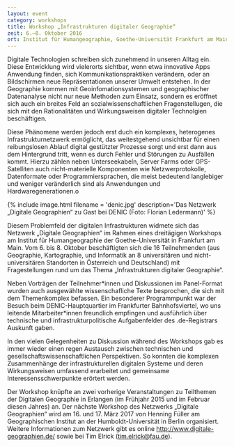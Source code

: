 ```yaml
---
layout: event 
category: workshops
title: Workshop „Infrastrukturen digitaler Geographie“
zeit: 6.–8. Oktober 2016
ort: Institut für Humangeographie, Goethe-Universität Frankfurt am Main
---
```


Digitale Technologien schreiben sich zunehmend in unseren Alltag ein. Diese Entwicklung wird vielerorts sichtbar, wenn etwa innovative Apps Anwendung finden, sich Kommunikationspraktiken verändern, oder an Bildschirmen neue Repräsentationen unserer Umwelt entstehen. In der Geographie kommen mit Geoinfomationsystemen und geographischer Datenanalyse nicht nur neue Methoden zum Einsatz, sondern es eröffnet sich auch ein breites Feld an sozialwissenschaftlichen Fragenstellugen, die sich mit den Rationalitäten und Wirkungsweisen digitaler Technolgien beschäftigen.

Diese Phänomene werden jedoch erst duch ein komplexes, heterogenes Infrastrukturnetzwerk ermöglicht, das weitestgehend unsichtbar für einen reibungslosen Ablauf digital gestützter Prozesse sorgt und erst dann aus dem Hintergrund tritt, wenn es durch Fehler und Störungen zu Ausfällen kommt. Hierzu zählen neben Unterseekabeln, Server Farms oder GPS-Satelliten auch nicht-materielle Komponenten wie Netzwerprotokolle, Datenformate oder Programmiersprachen, die meist bedeutend langlebiger und weniger veränderlich sind als Anwendungen und Hardwaregenerationen.o

{% include image.html filename = 'denic.jpg' description='Das Netzwerk „Digitale Geographien“ zu Gast bei DENIC (Foto: Florian Ledermann)' %}

Diesem Problemfeld der digitalen Infrastrukturen widmete sich das Netzwerk „Digitale Geographien“ im Rahmen eines dreitägigen Workshops am Institut für Humangeographie der Goethe-Universität in Frankfurt am Main. Vom 6. bis 8. Oktober beschäftigten sich die 16 Teilnehmenden (aus Geographie, Kartographie, und Informatik an 8 universitären und nicht-universitären Standorten in Österreich und Deutschland) mit Fragestellungen rund um das Thema „Infrastrukturen digitaler Geographie“.

Neben Vorträgen der Teilnehmer\*innen und Diskussionen im Panel-Format wurden auch ausgewählte wissenschafliche Texte besprochen, die sich mit dem Themenkomplex befassen. Ein besonderer Programmpunkt war der Besuch beim DENIC-Hauptquartier im Frankfurter Bahnhofsviertel, wo uns leitende Mitarbeiter\*innen freundlich empfingen und ausführlich über technische und infrastrukturpolitische Aufgabenfelder des .de-Registrars Auskunft gaben.

In den vielen Gelegenheiten zu Diskussion während des Workshops gab es immer wieder einen regen Austausch zwischen technischen und gesellschaftswissenschaftlichen Perspektiven. So konnten die komplexen Zusammenhänge der infrastrukturellen digitalen Systeme und deren Wirkungsweisen umfassend erarbeitet und gemeinsame Interessensschwerpunkte erörtert werden.

Der Workshop knüpfte an zwei vorherige Veranstaltungen zu Teilthemen der Digitalen Geographie in Erlangen (im Frühjahr 2015 und im Februar diesen Jahres) an. Der nächste Workshop des Netzwerks „Digitale Geographien“ wird am 16. und 17. März 2017 von Henning Füller am Geographischen Institut an der Humboldt-Universität in Berlin organisiert. Weitere Informationen zum Netzwerk gibt es online http://www.digitale-geographien.de/ sowie bei Tim Elrick (tim.elrick@fau.de).
